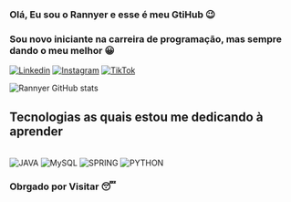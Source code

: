 
### Olá, Eu sou o Rannyer e esse é meu GtiHub 😉
### Sou novo iniciante na carreira de programação, mas sempre dando o meu melhor 😀
[![Linkedin](https://img.shields.io/badge/LinkedIn-0077B5?style=for-the-badge&logo=linkedin&logoColor=white)](https://www.linkedin.com/in/rannyer-augusto-0281b12b7/)
[![Instagram](https://img.shields.io/badge/Instagram-E4405F?style=for-the-badge&logo=instagram&logoColor=white)](https://www.instagram.com/rannyer.exe/)
[![TikTok](https://img.shields.io/badge/TikTok-000000?style=for-the-badge&logo=tiktok&logoColor=white)](https://www.tiktok.com/@rannyeraugusto?lang=pt-BR)

![Rannyer GitHub stats](https://github-readme-stats.vercel.app/api?username=RannyerAugusto&show_icons=true&theme=radical)

## Tecnologias as quais estou me dedicando à aprender

<div style="display: inline_block"><br/>
    <img alt= "JAVA" src="https://img.shields.io/badge/Java-ED8B00?style=for-the-badge&logo=openjdk&logoColor=white">
    <img alt= "MySQL" src="https://img.shields.io/badge/MySQL-00000F?style=for-the-badge&logo=mysql&logoColor=white">
    <img alt= "SPRING" src="https://img.shields.io/badge/Spring-6DB33F?style=for-the-badge&logo=spring&logoColor=white">
    <img alt= "PYTHON" src="https://img.shields.io/badge/Python-3776AB?style=for-the-badge&logo=python&logoColor=white">
    
</div>

### Obrgado por Visitar 😴
